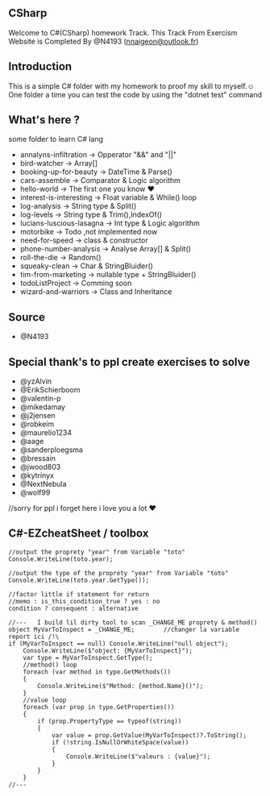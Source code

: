 ## CSharp
Welcome to C#(CSharp) homework Track.
    This Track From Exercism Website is Completed By @N4193 (nnaigeon@outlook.fr)

## Introduction
This is a simple C# folder with my homework to proof my skill to myself.☺
One folder a time you can test the code by using the "dotnet test" command 

## What's here ?
some folder to learn C# lang 
- annalyns-infiltration             -> Opperator "&&" and "||" 
- bird-watcher                      -> Array[]
- booking-up-for-beauty             -> DateTime & Parse()
- cars-assemble                     -> Comparator & Logic algorithm
- hello-world                       -> The first one you know ♥
- interest-is-interesting           -> Float variable & While() loop     
- log-analysis                      -> String type & Split() 
- log-levels                        -> String type & Trim(),IndexOf()
- lucians-luscious-lasagna          -> Int type & Logic algorithm
- motorbike                         ->  Todo ,not implemented now 
- need-for-speed                    -> class & constructor
- phone-number-analysis             -> Analyse Array[] & Split()
- roll-the-die                      -> Random()
- squeaky-clean                     -> Char & StringBluider()
- tim-from-marketing                -> nullable type + StringBluider()
- todoListProject                   ->  Comming soon
- wizard-and-warriors               -> Class and Inheritance

## Source
- @N4193

## Special thank's to ppl create exercises to solve 
- @yzAlvin
- @ErikSchierboom
- @valentin-p
- @mikedamay
- @j2jensen
- @robkeim
- @maurelio1234
- @aage
- @sanderploegsma
- @bressain
- @jwood803
- @kytrinyx
- @NextNebula
- @wolf99

//sorry for ppl i forget here i love you a lot ♥

## C#-EZcheatSheet / toolbox
    //output the proprety "year" from Variable "toto"
    Console.WriteLine(toto.year);

    //output the type of the proprety "year" from Variable "toto"
    Console.WriteLine(toto.year.GetType());

    //factor little if statement for return
    //memo : is_this_condition_true ? yes : no
    condition ? consequent : alternative

    //---   I build lil dirty tool to scan _CHANGE_ME proprety & method() 
    object MyVarToInspect = _CHANGE_ME;        //changer la variable report ici /!\   
    if (MyVarToInspect == null) Console.WriteLine("null object");
        Console.WriteLine($"object: {MyVarToInspect}");
        var type = MyVarToInspect.GetType();
        //method() loop 
        foreach (var method in type.GetMethods())
        {
            Console.WriteLine($"Method: {method.Name}()");
        }
        //value loop
        foreach (var prop in type.GetProperties())
        {
            if (prop.PropertyType == typeof(string))
            {
                var value = prop.GetValue(MyVarToInspect)?.ToString();
                if (!string.IsNullOrWhiteSpace(value))
                {
                    Console.WriteLine($"valeurs : {value}");
                }
            }
        }
    //---
